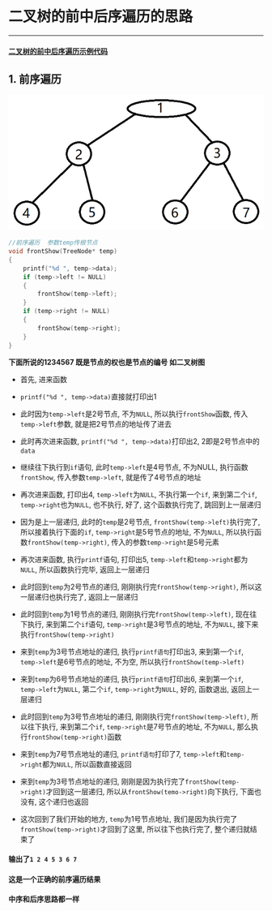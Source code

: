 # 二叉树的前中后序遍历的思路
---

#### [二叉树的前中后序遍历示例代码](https://github.com/voidxiao/CODE/blob/master/%E6%A0%91%E7%9A%84%E6%93%8D%E4%BD%9C/%E4%BA%8C%E5%8F%89%E6%A0%91%E7%9A%84%E5%89%8D%E4%B8%AD%E5%90%8E%E5%BA%8F%E9%81%8D%E5%8E%86.c "查看二叉树的前中后序遍历代码示例")

## 1. 前序遍历

![示例图](img/前中后序遍历的二叉树例子.png "示例图")


```c
//前序遍历  参数temp传根节点
void frontShow(TreeNode* temp)
{
	printf("%d ", temp->data);
	if (temp->left != NULL)
	{
		frontShow(temp->left);
	}
	if (temp->right != NULL)
	{
		frontShow(temp->right);
	}
}
```

**下面所说的1234567 既是节点的权也是节点的编号 如二叉树图**
- 首先, 进来函数
- `printf("%d ", temp->data)`直接就打印出1


- 此时因为`temp->left`是2号节点, 不为`NULL`, 所以执行`frontShow`函数, 传入`temp->left`参数, 就是把2号节点的地址传了进去
- 此时再次进来函数, `printf("%d ", temp->data)`打印出2, 2即是2号节点中的`data`
- 继续往下执行到`if`语句, 此时`temp->left`是4号节点, 不为NULL, 执行函数`frontShow`, 传入参数`temp->left`, 就是传了4号节点的地址
- 再次进来函数, 打印出4, `temp->left`为`NULL`, 不执行第一个`if`, 来到第二个`if`, `temp->right`也为`NULL`, 也不执行, 好了, 这个函数执行完了, 跳回到上一层递归
- 因为是上一层递归, 此时的`temp`是2号节点, `frontShow(temp->left)`执行完了, 所以接着执行下面的`if`, `temp->right`是5号节点的地址, 不为`NULL`, 所以执行函数`frontShow(temp->right)`, 传入的参数`temp->right`是5号元素
- 再次进来函数, 执行`printf`语句, 打印出5, `temp->left`和`temp->right`都为`NULL`, 所以函数执行完毕, 返回上一层递归
- 此时回到`temp`为2号节点的递归, 刚刚执行完`frontShow(temp->right)`, 所以这一层递归也执行完了, 返回上一层递归
- 此时回到`temp`为1号节点的递归, 刚刚执行完`frontShow(temp->left)`, 现在往下执行, 来到第二个`if`语句, `temp->right`是3号节点的地址, 不为`NULL`, 接下来执行`frontShow(temp->right)`
- 来到`temp`为3号节点地址的递归, 执行`printf语句`打印出3, 来到第一个`if`, `temp->left`是6号节点的地址, 不为空, 所以执行`frontShow(temp->left)`
- 来到`temp`为6号节点地址的递归, 执行`printf语句`打印出6, 来到第一个`if`, `temp->left`为`NULL`, 第二个`if`, `temp->right`为`NULL`, 好的, 函数退出, 返回上一层递归
- 此时回到`temp`为3号节点地址的递归, 刚刚执行完`frontShow(temp->left)`, 所以往下执行, 来到第二个`if`, `temp->right`是7号节点的地址, 不为`NULL`, 那么执行`frontShow(temp->right)`函数
- 来到`temp`为7号节点地址的递归, `printf语句`打印了7, `temp->left`和`temp->right`都为`NULL`, 所以函数直接返回
- 来到`temp`为3号节点地址的递归, 刚刚是因为执行完了`frontShow(temp->right)`才回到这一层递归, 所以从`frontShow(temo->right)`向下执行, 下面也没有, 这个递归也返回
- 这次回到了我们开始的地方, `temp`为1号节点地址, 我们是因为执行完了`frontShow(temp->right)`才回到了这里, 所以往下也执行完了, 整个递归就结束了

#### 输出了`1 2 4 5 3 6 7`
#### 这是一个正确的前序遍历结果
#### 中序和后序思路都一样
